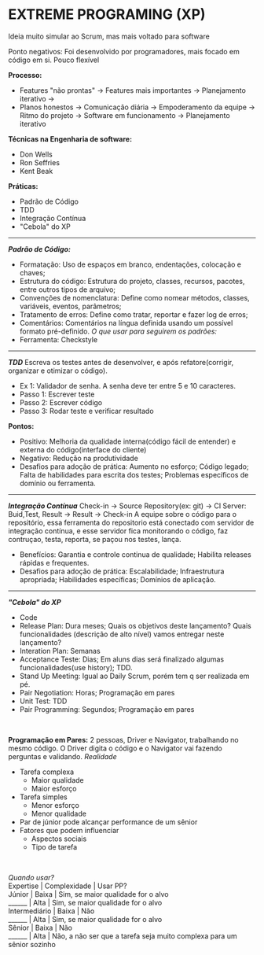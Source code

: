# EXTREME PROGRAMING (XP) 
Ideia muito simular ao Scrum, mas mais voltado para software

Ponto negativos: Foi desenvolvido por programadores, mais focado em código em si. Pouco flexível
</br>

**Processo:**
- Features "não prontas" -> Features mais importantes -> Planejamento iterativo ->
- Planos honestos -> Comunicação diária -> Empoderamento da equipe -> Ritmo do projeto -> Software em funcionamento -> Planejamento iterativo

**Técnicas na Engenharia de software:**
- Don Wells
- Ron Seffries
- Kent Beak

**Práticas:**
- Padrão de Código
- TDD
- Integração Contínua
- "Cebola" do XP

---
***Padrão de Código:***
- Formatação: Uso de espaços em branco, endentações, colocação e chaves;
- Estrutura do código: Estrutura do projeto, classes, recursos, pacotes, entre outros tipos de arquivo;
- Convenções de nomenclatura: Define como nomear métodos, classes, variáveis, eventos, parâmetros;
- Tratamento de erros: Define como tratar, reportar e fazer log de erros;
- Comentários: Comentários na língua definida usando um possível formato pré-definido.
*O que usar para seguirem os padrões:*
- Ferramenta: Checkstyle

---
***TDD*** 
Escreva os testes antes de desenvolver, e após refatore(corrigir, organizar e otimizar o código).

  - Ex 1: Validador de senha. A senha deve ter entre 5 e 10 caracteres.
  - Passo 1: Escrever teste
  - Passo 2: Escrever código
  - Passo 3: Rodar teste e verificar resultado

**Pontos:**
- Positivo: Melhoria da qualidade interna(código fácil de entender) e externa do código(interface do cliente)
- Negativo: Redução na produtividade
- Desafios para adoção de prática: Aumento no esforço; Código legado; Falta de habilidades para escrita dos testes; Problemas específicos de domínio ou ferramenta.

---
***Integração Contínua***
Check-in -> Source Repository(ex: git) -> CI Server: Buid,Test, Result -> Result -> Check-in
A equipe sobre o código para o repositório, essa ferramenta do repositorio está conectado com servidor de integração contínua, e esse servidor fica monitorando o código, faz contruçao, testa, reporta, se paçou nos testes, lança.
- Benefícios: Garantia e controle continua de qualidade; Habilita releases rápidas e frequentes.
- Desafios para adoção de prática: Escalabilidade; Infraestrutura apropriada; Habilidades específicas; Domínios de aplicação.

---
***"Cebola" do XP***
- Code
- Release Plan: Dura meses; Quais os objetivos deste lançamento? Quais funcionalidades (descrição de alto nível) vamos entregar neste lançamento? 
- Interation Plan: Semanas
- Acceptance Teste: Dias; Em aluns dias será finalizado algumas funcionalidades(use history); TDD.
- Stand Up Meeting: Igual ao Daily Scrum, porém tem q ser realizada em pé.
- Pair Negotiation: Horas; Programação em pares
- Unit Test: TDD
- Pair Programming: Segundos; Programação em pares
</br>

**Programação em Pares:** 2 pessoas, Driver e Navigator, trabalhando no mesmo código. O Driver digita o código e o Navigator vai fazendo perguntas e validando.
*Realidade*
- Tarefa complexa
  - Maior qualidade
  - Maior esforço
- Tarefa simples
  - Menor esforço
  - Menor qualidade
- Par de júnior pode alcançar performance de um sênior
- Fatores que podem influenciar
  - Aspectos sociais
  - Tipo de tarefa
</br>

*Quando usar?* </br>
Expertise     | Complexidade | Usar PP? </br>
Júnior        | Baixa        | Sim, se maior qualidade for o alvo </br>
 ______       | Alta         | Sim, se maior qualidade for o alvo </br>
Intermediário | Baixa        | Não </br>
 ______       | Alta         | Sim, se maior qualidade for o alvo </br>
Sênior        | Baixa        | Não </br>
 ______       | Alta         | Não, a não ser que a tarefa seja muito complexa para um sênior sozinho </br>
